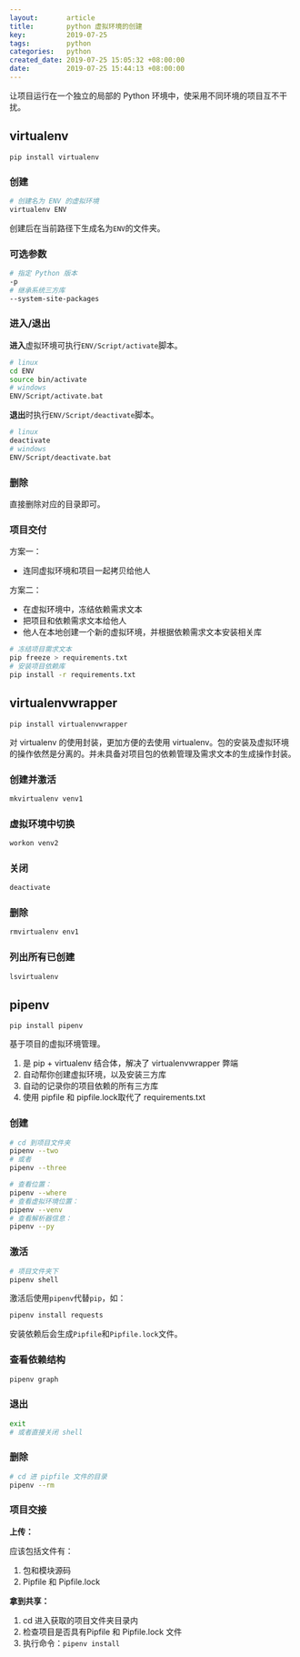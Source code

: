 ```yaml
---
layout:       article
title:        python 虚拟环境的创建
key:          2019-07-25
tags:         python
categories:   python
created_date: 2019-07-25 15:05:32 +08:00:00
date:         2019-07-25 15:44:13 +08:00:00
---
```


让项目运行在一个独立的局部的 Python 环境中，使采用不同环境的项目互不干扰。

<!--more-->

## virtualenv

`pip install virtualenv`

### 创建

```sh
# 创建名为 ENV 的虚拟环境
virtualenv ENV
```

创建后在当前路径下生成名为`ENV`的文件夹。

### 可选参数

```sh
# 指定 Python 版本
-p
# 继承系统三方库
--system-site-packages

```

### 进入/退出

**进入**虚拟环境可执行`ENV/Script/activate`脚本。

```sh
# linux
cd ENV
source bin/activate
# windows
ENV/Script/activate.bat
```

**退出**时执行`ENV/Script/deactivate`脚本。

```sh
# linux
deactivate
# windows
ENV/Script/deactivate.bat
```

### 删除

直接删除对应的目录即可。

### 项目交付

方案一：

- 连同虚拟环境和项目一起拷贝给他人

方案二：

- 在虚拟环境中，冻结依赖需求文本
- 把项目和依赖需求文本给他人
- 他人在本地创建一个新的虚拟环境，并根据依赖需求文本安装相关库

```sh
# 冻结项目需求文本
pip freeze > requirements.txt
# 安装项目依赖库
pip install -r requirements.txt
```

## virtualenvwrapper

`pip install virtualenvwrapper`

对 virtualenv 的使用封装，更加方便的去使用 virtualenv。包的安装及虚拟环境的操作依然是分离的。并未具备对项目包的依赖管理及需求文本的生成操作封装。

### 创建并激活

```sh
mkvirtualenv venv1
```

### 虚拟环境中切换

```sh
workon venv2
```

### 关闭

```sh
deactivate
```

### 删除

```sh
rmvirtualenv env1
```

### 列出所有已创建

```sh
lsvirtualenv
```

## pipenv

`pip install pipenv`

基于项目的虚拟环境管理。

1. 是  pip + virtualenv 结合体，解决了 virtualenvwrapper 弊端
2. 自动帮你创建虚拟环境，以及安装三方库
3. 自动的记录你的项目依赖的所有三方库
4. 使用 pipfile 和 pipfile.lock取代了 requirements.txt

### 创建

```sh
# cd 到项目文件夹
pipenv --two 
# 或者
pipenv --three

# 查看位置：
pipenv --where
# 查看虚拟环境位置：
pipenv --venv
# 查看解析器信息：
pipenv --py
```

### 激活

```sh
# 项目文件夹下
pipenv shell
```

激活后使用`pipenv`代替`pip`，如：

```sh
pipenv install requests
```

安装依赖后会生成`Pipfile`和`Pipfile.lock`文件。

### 查看依赖结构

```sh
pipenv graph
```

### 退出

```sh
exit
# 或者直接关闭 shell
```

### 删除

```sh
# cd 进 pipfile 文件的目录
pipenv --rm
```

### 项目交接

**上传：**

应该包括文件有：

1. 包和模块源码
2. Pipfile 和 Pipfile.lock

**拿到共享：**

1. cd 进入获取的项目文件夹目录内
2. 检查项目是否具有Pipfile 和 Pipfile.lock 文件 
3. 执行命令：`pipenv install`